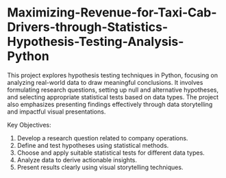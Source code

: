 # Maximizing-Revenue-for-Taxi-Cab-Drivers-through-Statistics-Hypothesis-Testing-Analysis-Python

This project explores hypothesis testing techniques in Python, focusing on analyzing real-world data to draw meaningful conclusions. It involves formulating research questions, setting up null and alternative hypotheses, and selecting appropriate statistical tests based on data types. The project also emphasizes presenting findings effectively through data storytelling and impactful visual presentations.

Key Objectives:

1. Develop a research question related to company operations.
2. Define and test hypotheses using statistical methods.
3. Choose and apply suitable statistical tests for different data types.
4. Analyze data to derive actionable insights.
5. Present results clearly using visual storytelling techniques.
